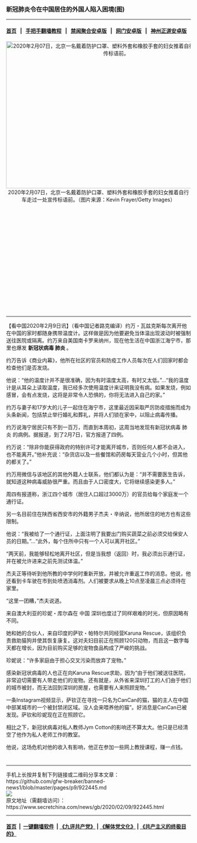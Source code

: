 ### 新冠肺炎令在中国居住的外国人陷入困境(图)
------------------------

#### [首页](https://github.com/gfw-breaker/banned-news1/blob/master/README.md) &nbsp;&nbsp;|&nbsp;&nbsp; [手把手翻墙教程](https://github.com/gfw-breaker/guides/wiki) &nbsp;&nbsp;|&nbsp;&nbsp; [禁闻聚合安卓版](https://github.com/gfw-breaker/bn-android) &nbsp;&nbsp;|&nbsp;&nbsp; [网门安卓版](https://github.com/oGate2/oGate) &nbsp;&nbsp;|&nbsp;&nbsp; [神州正道安卓版](https://github.com/SzzdOgate/update) 



<div class="article_right" style="fone-color:#000">
 <p style="text-align:center">
  <img alt="2020年2月07日，北京一名戴着防护口罩、塑料外套和橡胶手套的妇女推着自行车走过一处宣传标语前。" src="https://img3.secretchina.com/pic/2020/2-9/p2623311a396584159-ss.jpg" style="height:400px; width:600px"/>
  <br>
   2020年2月07日，北京一名戴着防护口罩、塑料外套和橡胶手套的妇女推着自行车走过一处宣传标语前。（图片来源：Kevin Frayer/Getty Images）
   <span id="hideid" name="hideid" style="color:red;display:none;">
    <span href="https://www.secretchina.com">
    </span>
   </span>
  </br>
 </p>
 <div id="txt-mid1-t21-2017">
  <ins class="adsbygoogle" data-ad-client="ca-pub-1276641434651360" data-ad-slot="2451032099" style="display:inline-block;width:336px;height:280px">
  </ins>
  

---


  </div>
 </div>
 <p>
  【看中国2020年2月9日讯】（看中国记者路克编译）约万・瓦兹克斯每次离开他在中国的家时都随身携带温度计。这样做是因为他要避免当体温出现波动时被强制送往医院或隔离。约万来自美国南卡罗来纳州，现在他生活在中国浙江海宁市，那里也爆发
  <strong>
   <span href="https://www.secretchina.com/news/gb/tag/新冠状病毒" target="_blank">
    新冠状病毒
   </span>
   肺炎
  </strong>
  。
  <span id="hideid" name="hideid" style="color:red;display:none;">
   <span href="https://www.secretchina.com">
   </span>
  </span>
 </p>
 <p>
  约万告诉《商业内幕》，他所在社区的官员和防疫工作人员每次在人们回家时都会检查他们是否发烧。
 </p>
 <p>
  他说：“他的温度计并不是很准确，因为有时温度太高，有时又太低。”…“我的温度计是从耳朵上读取温度，我已经多次使用温度计来证明我没有病。如果发烧，例如感冒，会有点发烧，这将是非常令人恐惧的，你将无法进入自己的家。”
 </p>
 <p>
  约万与妻子和17岁大的儿子一起住在海宁市，这里最近因采取严厉防疫措施而成为头条新闻，包括禁止举行婚礼和葬礼，并将人们锁在家中，以阻止病毒传播。
 </p>
 <p>
  约万说海宁居民只有不到一百万，而直到本周初，这周当地发现有新冠状病毒
  <span href="https://www.secretchina.com/news/gb/tag/肺炎" target="_blank">
   肺炎
  </span>
  的病例。据报道，到了2月7日，官方报道了四例。
 </p>
 <p>
  约万说：“除非你能获得政府的特别许可才能离开城市，否则任何人都不会进入，也不能离开。”他补充说：“杂货店以及一些餐馆和药房每天营业几个小时，但其他的都关了。”
 </p>
 <p>
  约万用微信与该地区的其他外籍人士联系，他们都认为是：“并不需要医生告诉，就知道这种病毒威胁很严重。而且由于人口密度大，它将继续感染更多人。”
 </p>
 <p>
  周四有报道称，浙江四个城市（居住人口超过3000万）的官员给每个家庭发一个通行证。
 </p>
 <p>
  另一名目前住在陕西省西安市的外籍男子杰夫・辛纳说，他所居住的地方也有这些限制。
 </p>
 <p>
  他说：“我被给了一个通行证，上面注明了我要出门购买蔬菜之前必须交给保安人员的日期。”…“此外，每个住所中只有一个人可以离开社区。”
 </p>
 <p>
  “两天前，我能够轻松地离开社区，但是当我想（返回）时，我必须出示通行证，并在被允许进来之前先测试体温。”
 </p>
 <p>
  杰夫正等待听到他所教的中学何时重新开放，并被允许重返工作的消息。他说，他还看到卡车驶在市到处喷洒消毒剂。人们被要求从晚上10点至凌晨三点必须待在家里。
 </p>
 <p>
  “这里一团糟，”杰夫说道。
 </p>
 <p>
  来自澳大利亚的珍妮・库尔森在
  <span href="https://www.secretchina.com" target="_blank">
   中国
  </span>
  深圳也度过了同样艰难的时光，但原因略有不同。
 </p>
 <p>
  她和她的合伙人，来自印度的萨钦・帕特尔共同经营Karuna Rescue，该组织负责救助猫狗并使其恢复康复。这对夫妇目前正在照顾120只动物，而且这一数字每天都在增长，因为目前购买足够的宠物食品构成了严峻的挑战。
 </p>
 <p>
  珍妮说：“许多家庭由于担心交叉污染而放弃了宠物。”
 </p>
 <p>
  感染新冠状病毒的人也正在向Karuna Rescue求助，因为“由于他们被送往医院，非常迫切需要有人带走他们的宠物。还有就是，从外省来深圳打工的人们由于他们的城市被封，而无法回到深圳的房屋，也需要有人来照顾宠物。”
 </p>
 <p>
  一条Instagram视频显示，萨钦正在寻找一只名为CanCan的猫，猫的主人在中国中部某城市的一个被封禁闭区域。没人会来喂养他的猫”。好消息是CanCan已被发现。萨钦和珍妮现在正在照顾它。
 </p>
 <p>
  相比之下，新冠状病毒对私人教师Jym Cotton的影响还不算太大。他只是已经清空了他作为私人老师工作的教室。
 </p>
 <p>
  他说，这场危机对他的收入有影响，他正在参加一些网上教授课程，赚一点钱。
  <center>
   <div>
    <div id="txt-mid2-t22-2017" style="display: block;  max-height: 351px;  overflow: hidden;">
     <div id="SC-21xxx">
     </div>
     <ins class="adsbygoogle" data-ad-client="ca-pub-1276641434651360" data-ad-format="auto" data-ad-slot="4301710469" data-full-width-responsive="true" style="display:block">
     </ins>
    </div>
   </div>
  </center>
  <div style="padding-top:12px;">
  </div>
 </p>
</div>

<hr/>
手机上长按并复制下列链接或二维码分享本文章：<br/>
https://github.com/gfw-breaker/banned-news1/blob/master/pages/p9/922445.md <br/>
<a href='https://github.com/gfw-breaker/banned-news1/blob/master/pages/p9/922445.md'><img src='https://github.com/gfw-breaker/banned-news1/blob/master/pages/p9/922445.md.png'/></a> <br/>
原文地址（需翻墙访问）：https://www.secretchina.com/news/gb/2020/02/09/922445.html


------------------------
#### [首页](https://github.com/gfw-breaker/banned-news1/blob/master/README.md) &nbsp;|&nbsp; [一键翻墙软件](https://github.com/gfw-breaker/nogfw/blob/master/README.md) &nbsp;| [《九评共产党》](https://github.com/gfw-breaker/9ping.md/blob/master/README.md#九评之一评共产党是什么) | [《解体党文化》](https://github.com/gfw-breaker/jtdwh.md/blob/master/README.md) | [《共产主义的终极目的》](https://github.com/gfw-breaker/gczydzjmd.md/blob/master/README.md)


<img src='http://gfw-breaker.win/banned-news/pages/p9/922445.md' width='0px' height='0px'/>